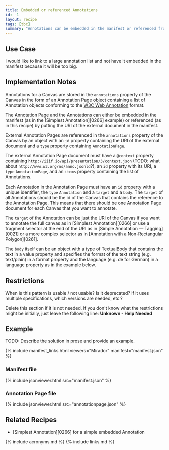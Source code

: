 ```yaml
---
title: Embedded or referenced Annotations
id: -1
layout: recipe
tags: [tbc]
summary: "Annotations can be embedded in the manifest or referenced from separate URIs."
---
```


## Use Case

I would like to link to a large annotation list and not have it embedded in the manifest because it will be too big.

## Implementation Notes

Annotations for a Canvas are stored in the `annotations` property of the Canvas in the form of an Annotation Page object containing a list of Annotation objects conforming to the [W3C Web Annotation](https://www.w3.org/TR/annotation-model/) format.

The Annotation Page and the Annotations can either be embedded in the manifest (as in the [Simplest Annotation][0266] example) or referenced (as in this recipe) by putting the URI of the external document in the manifest.

External Annotation Pages are referenced in the `annotations` property of the Canvas by an object with an `id` property containing the URI of the external document and a `type` property containing `AnnotationPage`.

The external Annotation Page document must have a `@context` property containing `http://iiif.io/api/presentation/3/context.json` (TODO: what about `http://www.w3.org/ns/anno.jsonld`?), an `id` property with its URI, a `type` `AnnotationPage`, and an `items` property containing the list of Annotations.

Each Annotation in the Annotation Page must have an `id` property with a unique identifier, the `type` `Annotation` and a `target` and a `body`. The `target` of all Annotations should be the id of the Canvas that contains the reference to the Annotation Page. This means that there should be one Annotation Page document for each Canvas that you want to annotate. 

The `target` of the Annotation can be just the URI of the Canvas if you want to annotate the full canvas as in [Simplest Annotation][0266] or use a fragment selector at the end of the URI as in [Simple Annotation — Tagging][0021] or a more complex selector as in [Annotation with a Non-Rectangular Polygon][0261]. 

The `body` itself can be an object with a type of TextualBody that contains the text in a value property and specifies the format of the text string (e.g. text/plain) in a format property and the language (e.g. de for German) in a language property as in the example below.



## Restrictions

When is this pattern is usable / not usable? Is it deprecated? If it uses multiple specifications, which versions are needed, etc.? 

Delete this section if it is not needed.
If you don't know what the restrictions might be initially, just leave the following line:
**Unknown - Help Needed**

## Example

TODO: Describe the solution in prose and provide an example.

{% include manifest_links.html viewers="Mirador" manifest="manifest.json" %}

### Manifest file

{% include jsonviewer.html src="manifest.json" %}

### Annotation Page file

{% include jsonviewer.html src="annotationpage.json" %}

## Related Recipes

* [Simplest Annotation][0266] for a simple embedded Annotation

{% include acronyms.md %}
{% include links.md %}

